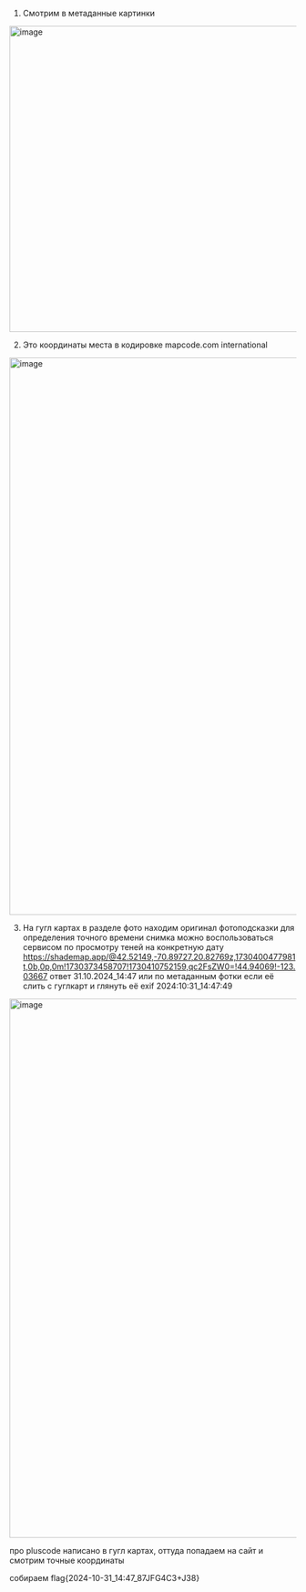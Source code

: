 1. Смотрим в метаданные картинки
   
  <img width="537" alt="image" src="https://github.com/user-attachments/assets/a062bf80-9fca-44ac-9728-40ab83113539" />

2. Это координаты места в кодировке mapcode.com international

<img width="978" alt="image" src="https://github.com/user-attachments/assets/cc962b2d-ac8c-41ab-b352-4e8c849cc58d" />

3. На гугл картах в разделе фото находим оригинал фотоподсказки
для определения точного времени снимка можно воспользоваться сервисом по просмотру теней на конкретную дату 
https://shademap.app/@42.52149,-70.89727,20.82769z,1730400477981t,0b,0p,0m!1730373458707!1730410752159,qc2FsZW0=!44.94069!-123.03667 
ответ 31.10.2024_14:47 
или по метаданным фотки если её слить с гуглкарт и глянуть её exif 2024:10:31_14:47:49

<img width="946" alt="image" src="https://github.com/user-attachments/assets/1a1504e7-d755-4916-835a-6a6bb9412401" />

про pluscode написано в гугл картах, оттуда попадаем на сайт и смотрим точные координаты

собираем 
flag{2024-10-31_14:47_87JFG4C3+J38}
